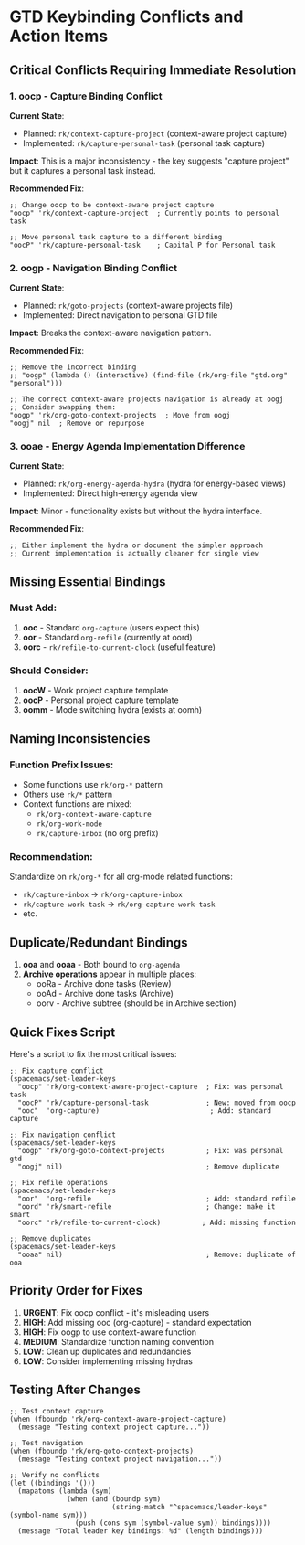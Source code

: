 # GTD Keybinding Conflicts and Action Items

## Critical Conflicts Requiring Immediate Resolution

### 1. oocp - Capture Binding Conflict
**Current State**: 
- Planned: `rk/context-capture-project` (context-aware project capture)
- Implemented: `rk/capture-personal-task` (personal task capture)

**Impact**: This is a major inconsistency - the key suggests "capture project" but it captures a personal task instead.

**Recommended Fix**:
```elisp
;; Change oocp to be context-aware project capture
"oocp" 'rk/context-capture-project  ; Currently points to personal task

;; Move personal task capture to a different binding
"oocP" 'rk/capture-personal-task    ; Capital P for Personal task
```

### 2. oogp - Navigation Binding Conflict  
**Current State**:
- Planned: `rk/goto-projects` (context-aware projects file)
- Implemented: Direct navigation to personal GTD file

**Impact**: Breaks the context-aware navigation pattern.

**Recommended Fix**:
```elisp
;; Remove the incorrect binding
;; "oogp" (lambda () (interactive) (find-file (rk/org-file "gtd.org" "personal")))

;; The correct context-aware projects navigation is already at oogj
;; Consider swapping them:
"oogp" 'rk/org-goto-context-projects  ; Move from oogj
"oogj" nil  ; Remove or repurpose
```

### 3. ooae - Energy Agenda Implementation Difference
**Current State**:
- Planned: `rk/org-energy-agenda-hydra` (hydra for energy-based views)
- Implemented: Direct high-energy agenda view

**Impact**: Minor - functionality exists but without the hydra interface.

**Recommended Fix**:
```elisp
;; Either implement the hydra or document the simpler approach
;; Current implementation is actually cleaner for single view
```

## Missing Essential Bindings

### Must Add:
1. **ooc** - Standard `org-capture` (users expect this)
2. **oor** - Standard `org-refile` (currently at oord)
3. **oorc** - `rk/refile-to-current-clock` (useful feature)

### Should Consider:
1. **oocW** - Work project capture template
2. **oocP** - Personal project capture template  
3. **oomm** - Mode switching hydra (exists at oomh)

## Naming Inconsistencies

### Function Prefix Issues:
- Some functions use `rk/org-*` pattern
- Others use `rk/*` pattern
- Context functions are mixed:
  - `rk/org-context-aware-capture`
  - `rk/org-work-mode`
  - `rk/capture-inbox` (no org prefix)

### Recommendation:
Standardize on `rk/org-*` for all org-mode related functions:
- `rk/capture-inbox` → `rk/org-capture-inbox`
- `rk/capture-work-task` → `rk/org-capture-work-task`
- etc.

## Duplicate/Redundant Bindings

1. **ooa** and **ooaa** - Both bound to `org-agenda`
2. **Archive operations** appear in multiple places:
   - ooRa - Archive done tasks (Review)
   - ooAd - Archive done tasks (Archive)
   - oorv - Archive subtree (should be in Archive section)

## Quick Fixes Script

Here's a script to fix the most critical issues:

```elisp
;; Fix capture conflict
(spacemacs/set-leader-keys
  "oocp" 'rk/org-context-aware-project-capture  ; Fix: was personal task
  "oocP" 'rk/capture-personal-task              ; New: moved from oocp
  "ooc"  'org-capture)                           ; Add: standard capture

;; Fix navigation conflict  
(spacemacs/set-leader-keys
  "oogp" 'rk/org-goto-context-projects          ; Fix: was personal gtd
  "oogj" nil)                                   ; Remove duplicate

;; Fix refile operations
(spacemacs/set-leader-keys
  "oor"  'org-refile                            ; Add: standard refile
  "oord" 'rk/smart-refile                       ; Change: make it smart
  "oorc" 'rk/refile-to-current-clock)          ; Add: missing function

;; Remove duplicates
(spacemacs/set-leader-keys
  "ooaa" nil)                                   ; Remove: duplicate of ooa
```

## Priority Order for Fixes

1. **URGENT**: Fix oocp conflict - it's misleading users
2. **HIGH**: Add missing ooc (org-capture) - standard expectation
3. **HIGH**: Fix oogp to use context-aware function
4. **MEDIUM**: Standardize function naming convention
5. **LOW**: Clean up duplicates and redundancies
6. **LOW**: Consider implementing missing hydras

## Testing After Changes

```elisp
;; Test context capture
(when (fboundp 'rk/org-context-aware-project-capture)
  (message "Testing context project capture..."))

;; Test navigation
(when (fboundp 'rk/org-goto-context-projects)
  (message "Testing context project navigation..."))

;; Verify no conflicts
(let ((bindings '()))
  (mapatoms (lambda (sym)
              (when (and (boundp sym)
                         (string-match "^spacemacs/leader-keys" (symbol-name sym)))
                (push (cons sym (symbol-value sym)) bindings))))
  (message "Total leader key bindings: %d" (length bindings)))
```